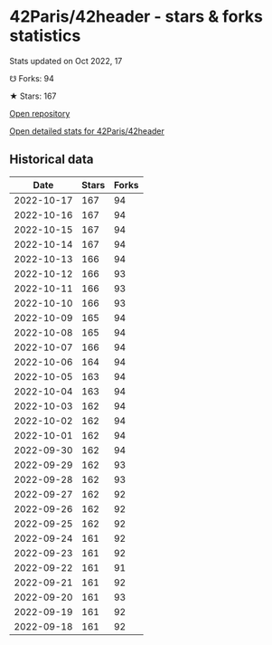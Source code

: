 # 42Paris/42header - stars & forks statistics

Stats updated on Oct 2022, 17

☋ Forks: 94

★ Stars: 167

[Open repository](https://github.com/42Paris/42header)

[Open detailed stats for 42Paris/42header](https://reviewgithub.com/rep/42Paris/42header)

## Historical data
| Date | Stars | Forks |
|------|-------|-------|
| 2022-10-17 | 167 | 94 | 
| 2022-10-16 | 167 | 94 | 
| 2022-10-15 | 167 | 94 | 
| 2022-10-14 | 167 | 94 | 
| 2022-10-13 | 166 | 94 | 
| 2022-10-12 | 166 | 93 | 
| 2022-10-11 | 166 | 93 | 
| 2022-10-10 | 166 | 93 | 
| 2022-10-09 | 165 | 94 | 
| 2022-10-08 | 165 | 94 | 
| 2022-10-07 | 166 | 94 | 
| 2022-10-06 | 164 | 94 | 
| 2022-10-05 | 163 | 94 | 
| 2022-10-04 | 163 | 94 | 
| 2022-10-03 | 162 | 94 | 
| 2022-10-02 | 162 | 94 | 
| 2022-10-01 | 162 | 94 | 
| 2022-09-30 | 162 | 94 | 
| 2022-09-29 | 162 | 93 | 
| 2022-09-28 | 162 | 93 | 
| 2022-09-27 | 162 | 92 | 
| 2022-09-26 | 162 | 92 | 
| 2022-09-25 | 162 | 92 | 
| 2022-09-24 | 161 | 92 | 
| 2022-09-23 | 161 | 92 | 
| 2022-09-22 | 161 | 91 | 
| 2022-09-21 | 161 | 92 | 
| 2022-09-20 | 161 | 93 | 
| 2022-09-19 | 161 | 92 | 
| 2022-09-18 | 161 | 92 | 

